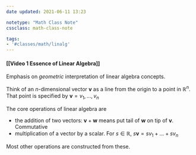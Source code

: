 ```yaml
---
date updated: 2021-06-11 13:23

notetype: "Math Class Note"
cssclass: math-class-note

tags:
- '#classes/math/linalg'
---
```


#### [[Video 1 Essence of Linear Algebra]]


Emphasis on _geometric_ interpretation of linear algebra concepts.

Think of an $n$-dimensional vector $\mathbf{v}$ as  a line from the origin to a point in $\mathbb{R}^n$. That point is specified by $\mathbf{v} = v_1, \ldots, v_n$

The core operations of linear algebra are

- the addition of two vectors: $\mathbf{v} + \mathbf{w}$ means put tail of $\mathbf{w}$ on tip of $\mathbf{v}$. Commutative
- multiplication of a vector by a scalar. For $s \in \mathbb{R}$, $s\mathbf{v} = sv_1 + \dots + sv_n$

Most other operations are constructed from these.

